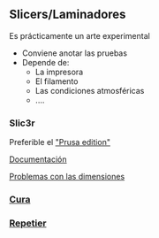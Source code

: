 ## Slicers/Laminadores


Es prácticamente un arte experimental
* Conviene anotar las pruebas
* Depende de:
    * La impresora
    * El filamento
    * Las condiciones atmosféricas
    * ....

### Slic3r

Preferible el ["Prusa edition"](https://github.com/prusa3d/Slic3r/releases)

[Documentación](http://imprimalia3d.com/recursosimpresion3d/gu-configuraci-n-par-metros-slic3r)




[Problemas con las dimensiones](https://manual.slic3r.org/troubleshooting/dimension-errors)


### [Cura](https://ultimaker.com/en/products/ultimaker-cura-software)

### [Repetier](https://www.repetier.com/download-now/)



